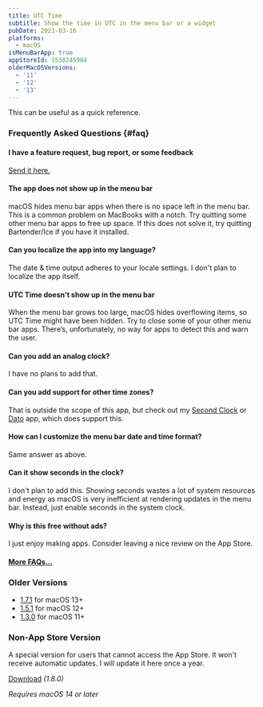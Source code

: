 ```yaml
---
title: UTC Time
subtitle: Show the time in UTC in the menu bar or a widget
pubDate: 2021-03-16
platforms:
  - macOS
isMenuBarApp: true
appStoreId: 1538245904
olderMacOSVersions:
  - '11'
  - '12'
  - '13'
---
```


This can be useful as a quick reference.

### Frequently Asked Questions {#faq}

#### I have a feature request, bug report, or some feedback

[Send it here.](https://sindresorhus.com/feedback?product=UTC%20Time&referrer=Website-FAQ)

#### The app does not show up in the menu bar

macOS hides menu bar apps when there is no space left in the menu bar. This is a common problem on MacBooks with a notch. Try quitting some other menu bar apps to free up space. If this does not solve it, try quitting Bartender/Ice if you have it installed.

#### Can you localize the app into my language?

The date & time output adheres to your locale settings. I don't plan to localize the app itself.

#### UTC Time doesn't show up in the menu bar

When the menu bar grows too large, macOS hides overflowing items, so UTC Time might have been hidden. Try to close some of your other menu bar apps. There’s, unfortunately, no way for apps to detect this and warn the user.

#### Can you add an analog clock?

I have no plans to add that.

#### Can you add support for other time zones?

That is outside the scope of this app, but check out my [Second Clock](/second-clock) or [Dato](/dato) app, which does support this.

#### How can I customize the menu bar date and time format?

Same answer as above.

#### Can it show seconds in the clock?

I don't plan to add this. Showing seconds wastes a lot of system resources and energy as macOS is very inefficient at rendering updates in the menu bar. Instead, just enable seconds in the system clock.

#### Why is this free without ads?

I just enjoy making apps. Consider leaving a nice review on the App Store.

#### [More FAQs…](/apps/faq)

### Older Versions

- [1.7.1](https://github.com/sindresorhus/meta/files/13973570/UTC.Time.1.7.1.-.macOS.13.zip) for macOS 13+
- [1.5.1](https://github.com/sindresorhus/meta/files/10767291/UTC.Time.1.5.1.-.macOS.12.zip) for macOS 12+
- [1.3.0](https://github.com/sindresorhus/meta/files/8007477/UTC.Time.1.3.0.-.macOS.11.zip) for macOS 11+

### Non-App Store Version

A special version for users that cannot access the App Store. It won't receive automatic updates. I will update it here once a year.

[Download](https://www.dropbox.com/scl/fi/yk71nlqwqm7db4hfxguzg/UTC-Time-1.8.0-1705564185.zip?rlkey=mfu8l8ibaergglqbik0g4c1jy&raw=1) *(1.8.0)*

*Requires macOS 14 or later*
